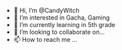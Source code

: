 - 👋 Hi, I’m @CandyWitch
- 👀 I’m interested in Gacha, Gaming
- 🌱 I’m currently learning in 5th grade
- 💞️ I’m looking to collaborate on...
- 📫 How to reach me ...

<!---
CandyWitch/CandyWitch is a ✨ special ✨ repository because its `README.md` (this file) appears on your GitHub profile.
You can click the Preview link to take a look at your changes.
--->

